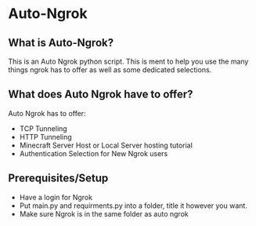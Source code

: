 # Auto-Ngrok
## What is Auto-Ngrok?
This is an Auto Ngrok python script. This is ment to help you use the many things ngrok has to offer as well as some dedicated selections.

## What does Auto Ngrok have to offer?

Auto Ngrok has to offer:

- TCP Tunneling
- HTTP Tunneling
- Minecraft Server Host or Local Server hosting tutorial
- Authentication Selection for New Ngrok users

## Prerequisites/Setup

- Have a login for Ngrok
- Put main.py and requirments.py into a folder, title it however you want.
- Make sure Ngrok is in the same folder as auto ngrok
